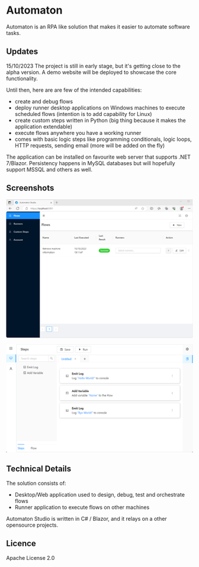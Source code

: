 # Automaton

Automaton is an RPA like solution that makes it easier to automate software tasks.

## Updates

15/10/2023 
The project is still in early stage, but it's getting close to the alpha version. A demo website will be deployed to showcase the core functionality.

Until then, here are are few of the intended capabilities:
- create and debug flows
- deploy runner desktop applications on Windows machines to execute scheduled flows (intention is to add capability for Linux)
- create custom steps written in Python (big thing because it makes the application extendable)
- execute flows anywhere you have a working runner
- comes with basic logic steps like programming conditionals, logic loops, HTTP requests, sending email (more will be added on the fly)

The application can be installed on favourite web server that supports .NET 7/Blazor. Persistency happens in MySQL databases but will hopefully support MSSQL and others as well.

## Screenshots

![Screenshot 02](/screenshots/Screenshot-2023-10-16-001341.png?raw=true "Automaton Studio Flows")

![Screenshot 01](/screenshots/Screenshot-2022-05-27-103012.png?raw=true "Automaton Studio Designer")

## Technical Details

The solution consists of:
- Desktop/Web application used to design, debug, test and orchestrate flows
- Runner application to execute flows on other machines

Automaton Studio is written in C# / Blazor, and it relays on a other opensource projects.

## Licence

Apache License 2.0
